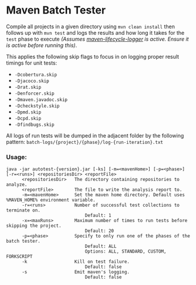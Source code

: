 # Maven Batch Tester

Compile all projects in a given directory using `mvn clean install` then follows up with `mvn test` and logs the results and how long it takes for the `test` phase to execute _(Assumes [maven-lifecycle-logger](https://github.com/jon-bell/maven-lifecycle-logger) is active. Ensure it is active before running this)_.

This applies the following skip flags to focus in on logging proper result timings for unit tests:

* `-Dcobertura.skip`
* `-Djacoco.skip`
* `-Drat.skip`
* `-Denforcer.skip`
* `-Dmaven.javadoc.skip`
* `-Dcheckstyle.skip`
* `-Dpmd.skip`
* `-Dcpd.skip`
* `-Dfindbugs.skip`

All logs of run tests will be dumped in the adjacent folder by the following pattern: `batch-logs/{project}/{phase}/log-{run-iteration}.txt`

### Usage:

```
java -jar autotest-{version}.jar [-ks] [-m=<mavenHome>] [-p=<phase>] [-r=<runs>] <repositoriesDir> <reportFile>
      <repositoriesDir>   The directory containing repositories to analyze.
      <reportFile>        The file to write the analysis report to.
      -m=<mavenHome>      Set the maven home directory. Default uses %MAVEN_HOME% environment variable.
      -r=<runs>           Number of successful test collections to terminate on.
                              Default: 1
      -x=<maxRuns>        Maximum number of times to run tests before skipping the project.
                              Default: 20
      -p=<phase>          Specify to only run one of the phases of the batch tester. 
                              Default: ALL
                              Options: ALL, STANDARD, CUSTOM, FORKSCRIPT
      -k                  Kill on test failure.
                              Default: false
      -s                  Emit maven's logging.
                              Default: false
```
